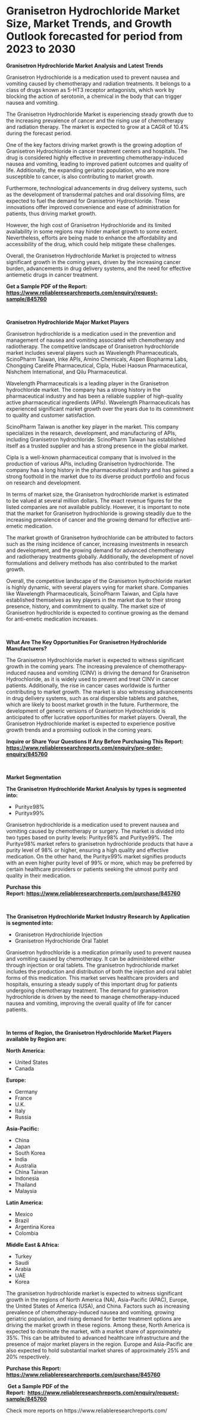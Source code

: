 <p><h1>Granisetron Hydrochloride Market Size, Market Trends, and Growth Outlook forecasted for period from 2023 to 2030</h1></p><p><strong>Granisetron Hydrochloride Market Analysis and Latest Trends</strong></p>
<p><p>Granisetron Hydrochloride is a medication used to prevent nausea and vomiting caused by chemotherapy and radiation treatments. It belongs to a class of drugs known as 5-HT3 receptor antagonists, which work by blocking the action of serotonin, a chemical in the body that can trigger nausea and vomiting.</p><p>The Granisetron Hydrochloride Market is experiencing steady growth due to the increasing prevalence of cancer and the rising use of chemotherapy and radiation therapy. The market is expected to grow at a CAGR of 10.4% during the forecast period.</p><p>One of the key factors driving market growth is the growing adoption of Granisetron Hydrochloride in cancer treatment centers and hospitals. The drug is considered highly effective in preventing chemotherapy-induced nausea and vomiting, leading to improved patient outcomes and quality of life. Additionally, the expanding geriatric population, who are more susceptible to cancer, is also contributing to market growth.</p><p>Furthermore, technological advancements in drug delivery systems, such as the development of transdermal patches and oral dissolving films, are expected to fuel the demand for Granisetron Hydrochloride. These innovations offer improved convenience and ease of administration for patients, thus driving market growth.</p><p>However, the high cost of Granisetron Hydrochloride and its limited availability in some regions may hinder market growth to some extent. Nevertheless, efforts are being made to enhance the affordability and accessibility of the drug, which could help mitigate these challenges.</p><p>Overall, the Granisetron Hydrochloride Market is projected to witness significant growth in the coming years, driven by the increasing cancer burden, advancements in drug delivery systems, and the need for effective antiemetic drugs in cancer treatment.</p></p>
<p><strong>Get a Sample PDF of the Report:&nbsp; <a href="https://www.reliableresearchreports.com/enquiry/request-sample/845760">https://www.reliableresearchreports.com/enquiry/request-sample/845760</a></strong></p>
<p>&nbsp;</p>
<p><strong>Granisetron Hydrochloride Major Market Players</strong></p>
<p><p>Granisetron hydrochloride is a medication used in the prevention and management of nausea and vomiting associated with chemotherapy and radiotherapy. The competitive landscape of Granisetron hydrochloride market includes several players such as Wavelength Pharmaceuticals, ScinoPharm Taiwan, Inke APIs, Amino Chemicals, Aspen Biopharma Labs, Chongqing Carelife Pharmaceutical, Cipla, Hubei Haosun Pharmaceutical, Nishchem International, and Qilu Pharmaceutical.</p><p>Wavelength Pharmaceuticals is a leading player in the Granisetron hydrochloride market. The company has a strong history in the pharmaceutical industry and has been a reliable supplier of high-quality active pharmaceutical ingredients (APIs). Wavelength Pharmaceuticals has experienced significant market growth over the years due to its commitment to quality and customer satisfaction.</p><p>ScinoPharm Taiwan is another key player in the market. This company specializes in the research, development, and manufacturing of APIs, including Granisetron hydrochloride. ScinoPharm Taiwan has established itself as a trusted supplier and has a strong presence in the global market.</p><p>Cipla is a well-known pharmaceutical company that is involved in the production of various APIs, including Granisetron hydrochloride. The company has a long history in the pharmaceutical industry and has gained a strong foothold in the market due to its diverse product portfolio and focus on research and development.</p><p>In terms of market size, the Granisetron hydrochloride market is estimated to be valued at several million dollars. The exact revenue figures for the listed companies are not available publicly. However, it is important to note that the market for Granisetron hydrochloride is growing steadily due to the increasing prevalence of cancer and the growing demand for effective anti-emetic medication.</p><p>The market growth of Granisetron hydrochloride can be attributed to factors such as the rising incidence of cancer, increasing investments in research and development, and the growing demand for advanced chemotherapy and radiotherapy treatments globally. Additionally, the development of novel formulations and delivery methods has also contributed to the market growth.</p><p>Overall, the competitive landscape of the Granisetron hydrochloride market is highly dynamic, with several players vying for market share. Companies like Wavelength Pharmaceuticals, ScinoPharm Taiwan, and Cipla have established themselves as key players in the market due to their strong presence, history, and commitment to quality. The market size of Granisetron hydrochloride is expected to continue growing as the demand for anti-emetic medication increases.</p></p>
<p>&nbsp;</p>
<p><strong>What Are The Key Opportunities For Granisetron Hydrochloride Manufacturers?</strong></p>
<p><p>The Granisetron Hydrochloride market is expected to witness significant growth in the coming years. The increasing prevalence of chemotherapy-induced nausea and vomiting (CINV) is driving the demand for Granisetron Hydrochloride, as it is widely used to prevent and treat CINV in cancer patients. Additionally, the rise in cancer cases worldwide is further contributing to market growth. The market is also witnessing advancements in drug delivery systems, such as oral dispersible tablets and patches, which are likely to boost market growth in the future. Furthermore, the development of generic versions of Granisetron Hydrochloride is anticipated to offer lucrative opportunities for market players. Overall, the Granisetron Hydrochloride market is expected to experience positive growth trends and a promising outlook in the coming years.</p></p>
<p><strong>Inquire or Share Your Questions If Any Before Purchasing This Report: <a href="https://www.reliableresearchreports.com/enquiry/pre-order-enquiry/845760">https://www.reliableresearchreports.com/enquiry/pre-order-enquiry/845760</a></strong></p>
<p>&nbsp;</p>
<p><strong>Market Segmentation</strong></p>
<p><strong>The Granisetron Hydrochloride Market Analysis by types is segmented into:</strong></p>
<p><ul><li>Purity≥98%</li><li>Purity≥99%</li></ul></p>
<p><p>Granisetron hydrochloride is a medication used to prevent nausea and vomiting caused by chemotherapy or surgery. The market is divided into two types based on purity levels: Purity≥98% and Purity≥99%. The Purity≥98% market refers to granisetron hydrochloride products that have a purity level of 98% or higher, ensuring a high quality and effective medication. On the other hand, the Purity≥99% market signifies products with an even higher purity level of 99% or more, which may be preferred by certain healthcare providers or patients seeking the utmost purity and quality in their medication.</p></p>
<p><strong>Purchase this Report:&nbsp;<a href="https://www.reliableresearchreports.com/purchase/845760">https://www.reliableresearchreports.com/purchase/845760</a></strong></p>
<p>&nbsp;</p>
<p><strong>The Granisetron Hydrochloride Market Industry Research by Application is segmented into:</strong></p>
<p><ul><li>Granisetron Hydrochloride Injection</li><li>Granisetron Hydrochloride Oral Tablet</li></ul></p>
<p><p>Granisetron hydrochloride is a medication primarily used to prevent nausea and vomiting caused by chemotherapy. It can be administered either through injection or oral tablets. The granisetron hydrochloride market includes the production and distribution of both the injection and oral tablet forms of this medication. This market serves healthcare providers and hospitals, ensuring a steady supply of this important drug for patients undergoing chemotherapy treatment. The demand for granisetron hydrochloride is driven by the need to manage chemotherapy-induced nausea and vomiting, improving the overall quality of life for cancer patients.</p></p>
<p>&nbsp;</p>
<p><strong>In terms of Region, the Granisetron Hydrochloride Market Players available by Region are:</strong></p>
<p>
    <p> <strong> North America: </strong>
        <ul>
            <li>United States</li>
            <li>Canada</li>
        </ul>
        </p> 
    <p> <strong> Europe: </strong>
        <ul>
            <li>Germany</li>
            <li>France</li>
            <li>U.K.</li>
            <li>Italy</li>
            <li>Russia</li>
        </ul>
        </p> 
    <p> <strong> Asia-Pacific: </strong>
        <ul>
            <li>China</li>
            <li>Japan</li>
            <li>South Korea</li>
            <li>India</li>
            <li>Australia</li>
            <li>China Taiwan</li>
            <li>Indonesia</li>
            <li>Thailand</li>
            <li>Malaysia</li>
        </ul>
        </p> 
    <p> <strong> Latin America: </strong>
        <ul>
            <li>Mexico</li>
            <li>Brazil</li>
            <li>Argentina Korea</li>
            <li>Colombia</li>
        </ul>
        </p> 
    <p> <strong> Middle East & Africa: </strong>
        <ul>
            <li>Turkey</li>
            <li>Saudi</li>
            <li>Arabia</li>
            <li>UAE</li>
            <li>Korea</li>
        </ul>
    </p>
    </p>
<p><p>The granisetron hydrochloride market is expected to witness significant growth in the regions of North America (NA), Asia-Pacific (APAC), Europe, the United States of America (USA), and China. Factors such as increasing prevalence of chemotherapy-induced nausea and vomiting, growing geriatric population, and rising demand for better treatment options are driving the market growth in these regions. Among these, North America is expected to dominate the market, with a market share of approximately 35%. This can be attributed to advanced healthcare infrastructure and the presence of major market players in the region. Europe and Asia-Pacific are also expected to hold substantial market shares of approximately 25% and 20% respectively.</p></p>
<p><strong>Purchase this Report: <a href="https://www.reliableresearchreports.com/purchase/845760">https://www.reliableresearchreports.com/purchase/845760</a></strong></p>
<p>&nbsp;<strong>Get a Sample PDF of the Report:&nbsp;&nbsp;<a href="https://www.reliableresearchreports.com/enquiry/request-sample/845760">https://www.reliableresearchreports.com/enquiry/request-sample/845760</a></strong></p>
<p><strong></strong></p>
<p>Check more reports on https://www.reliableresearchreports.com/</p>